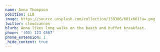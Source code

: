 ```yaml
---
name: Anna Thompson
position: LLB
image: https://source.unsplash.com/collection/139386/601x601?a=.png
twitter: cloudcannon
blurb: Anna likes long walks on the beach and buffet breakfast.
phone: '(03) 123 4567'
phone_extension: 1
_hide_content: true
---
```

